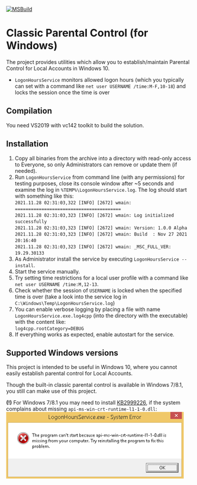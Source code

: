 [![MSBuild](https://github.com/Anton-V-K/ClassicParentalControl/actions/workflows/msbuild.yml/badge.svg)](actions/workflows/msbuild.yml)
# Classic Parental Control (for Windows)

The project provides utilities which allow you to establish/maintain Parental Control for Local Accounts in Windows 10.
- `LogonHoursService` monitors allowed logon hours (which you typically can set with a command like `net user USERNAME /time:M-F,10-18`) and locks the session once the time is over

## Compilation
You need VS2019 with vc142 toolkit to build the solution.

## Installation
1. Copy all binaries from the archive into a directory with read-only access to Everyone, so only Administrators can remove or update them (if needed).
2. Run `LogonHoursService` from command line (with any permissions) for testing purposes, close its console window after ~5 seconds and examine the log in `%TEMP%\LogonHoursService.log`. The log should start with something like this:  
   `2021.11.28 02:31:03,322 [INFO] [2672] wmain: ========================================`  
   `2021.11.28 02:31:03,323 [INFO] [2672] wmain: Log initialized successfully`  
   `2021.11.28 02:31:03,323 [INFO] [2672] wmain: Version: 1.0.0 Alpha`  
   `2021.11.28 02:31:03,323 [INFO] [2672] wmain: Build  : Nov 27 2021 20:16:40`  
   `2021.11.28 02:31:03,323 [INFO] [2672] wmain: _MSC_FULL_VER: 19.29.30133`  
3. As Administrator install the service by executing `LogonHoursService --install`.
4. Start the service manually.
5. Try setting time restrictions for a local user profile with a command like `net user USERNAME /time:M,12-13`.
6. Check whether the session of `USERNAME` is locked when the specified time is over (take a look into the service log in `C:\Windows\Temp\LogonHoursService.log`)
7. You can enable verbose logging by placing a file with name `LogonHoursService.exe.log4cpp` (into the directory with the executable) with the content like:  
   `log4cpp.rootCategory=DEBUG`
8. If everything works as expected, enable autostart for the service.

## Supported Windows versions

This project is intended to be useful in Windows 10, where you cannot easily establish parental control for Local Accounts.

Though the built-in classic parental control is available in Windows 7/8.1, you still can make use of this project.

**(!)** For Windows 7/8.1 you may need to install [KB2999226](https://support.microsoft.com/en-us/help/2999226/update-for-universal-c-runtime-in-windows), if the system complains about missing `api-ms-win-crt-runtime-l1-1-0.dll`:  
![The program can't start because api-ms-win-crt-runtime-l1-1-0.dll is missing from your computer](doc/Windows8.1-api-ms-win-crt-runtime-l1-1-0.dll_is_missing.png)
